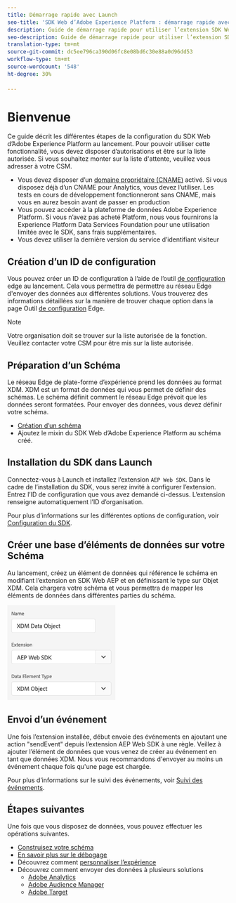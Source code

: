 ```yaml
---
title: Démarrage rapide avec Launch
seo-title: 'SDK Web d’Adobe Experience Platform : démarrage rapide avec Launch'
description: Guide de démarrage rapide pour utiliser l’extension SDK Web d’Experience Platform pour la collecte de données
seo-description: Guide de démarrage rapide pour utiliser l’extension SDK Web d’Experience Platform pour la collecte de données
translation-type: tm+mt
source-git-commit: dc5ee796ca390d06fc8e08bd6c30e88a0d96dd53
workflow-type: tm+mt
source-wordcount: '548'
ht-degree: 30%

---
```



# Bienvenue

Ce guide décrit les différentes étapes de la configuration du SDK Web d’Adobe Experience Platform au lancement. Pour pouvoir utiliser cette fonctionnalité, vous devez disposer d’autorisations et être sur la liste autorisée. Si vous souhaitez monter sur la liste d&#39;attente, veuillez vous adresser à votre CSM.

- Vous devez disposer d’un [domaine propriétaire (CNAME)](https://docs.adobe.com/content/help/fr-FR/core-services/interface/ec-cookies/cookies-first-party.html) activé. Si vous disposez déjà d’un CNAME pour Analytics, vous devez l’utiliser. Les tests en cours de développement fonctionneront sans CNAME, mais vous en aurez besoin avant de passer en production
- Vous pouvez accéder à la plateforme de données Adobe Experience Platform. Si vous n’avez pas acheté Platform, nous vous fournirons la Experience Platform Data Services Foundation pour une utilisation limitée avec le SDK, sans frais supplémentaires.
- Vous devez utiliser la dernière version du service d’identifiant visiteur

## Création d’un ID de configuration

Vous pouvez créer un ID de configuration à l’aide de l’outil [de configuration](../fundamentals/edge-configuration.md) edge au lancement. Cela vous permettra de permettre au réseau Edge d&#39;envoyer des données aux différentes solutions. Vous trouverez des informations détaillées sur la manière de trouver chaque option dans la page Outil [de configuration](../fundamentals/edge-configuration.md) Edge.

>[!NOTE]
>
>Votre organisation doit se trouver sur la liste autorisée de la fonction. Veuillez contacter votre CSM pour être mis sur la liste autorisée.

## Préparation d’un Schéma

Le réseau Edge de plate-forme d’expérience prend les données au format XDM. XDM est un format de données qui vous permet de définir des schémas. Le schéma définit comment le réseau Edge prévoit que les données seront formatées. Pour envoyer des données, vous devez définir votre schéma.

- [Création d’un schéma](../../xdm/tutorials/create-schema-ui.md)
- Ajoutez le mixin du SDK Web d’Adobe Experience Platform au schéma créé.

## Installation du SDK dans Launch

Connectez-vous à Launch et installez l’extension `AEP Web SDK`. Dans le cadre de l’installation du SDK, vous serez invité à configurer l’extension. Entrez l’ID de configuration que vous avez demandé ci-dessus. L’extension renseigne automatiquement l’ID d’organisation.

Pour plus d’informations sur les différentes options de configuration, voir [Configuration du SDK](../fundamentals/configuring-the-sdk.md).

## Créer une base d’éléments de données sur votre Schéma

Au lancement, créez un élément de données qui référence le schéma en modifiant l’extension en SDK Web AEP et en définissant le type sur Objet XDM. Cela chargera votre schéma et vous permettra de mapper les éléments de données dans différentes parties du schéma.

![Elément Date de lancement](../../assets/edge_data_element.png)

## Envoi d’un événement

Une fois l’extension installée, début envoie des événements en ajoutant une action &quot;sendEvent&quot; depuis l’extension AEP Web SDK à une règle. Veillez à ajouter l’élément de données que vous venez de créer au événement en tant que données XDM. Nous vous recommandons d&#39;envoyer au moins un événement chaque fois qu&#39;une page est chargée.

Pour plus d’informations sur le suivi des événements, voir [Suivi des événements](../fundamentals/tracking-events.md).

## Étapes suivantes

Une fois que vous disposez de données, vous pouvez effectuer les opérations suivantes.

- [Construisez votre schéma](https://docs.adobe.com/content/help/en/experience-platform/xdm/schema/composition.html)
- [En savoir plus sur le débogage](../fundamentals/debugging.md)
- Découvrez comment [personnaliser l’expérience](../fundamentals/rendering-personalization-content.md)
- Découvrez comment envoyer des données à plusieurs solutions
   - [Adobe Analytics](../solution-specific/analytics/analytics-overview.md)
   - [Adobe Audience Manager](../solution-specific/audience-manager/audience-manager-overview.md)
   - [Adobe Target](../solution-specific/target/target-overview.md)
